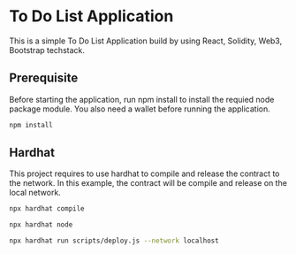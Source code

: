 # To Do List Application

This is a simple To Do List Application build by using React, Solidity, Web3, Bootstrap techstack.

## Prerequisite

Before starting the application, run npm install to install the requied node package module.
You also need a wallet before running the application.

```bash
npm install
```

## Hardhat

This project requires to use hardhat to compile and release the contract to the network. 
In this example, the contract will be compile and release on the local network.


```bash
npx hardhat compile

npx hardhat node

npx hardhat run scripts/deploy.js --network localhost

```